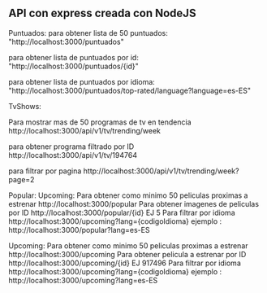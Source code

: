 ## API con express creada con NodeJS

Puntuados:
para obtener lista de 50 puntuados: "http://localhost:3000/puntuados"

para obtener lista de puntuados por id: "http://localhost:3000/puntuados/{id}"

para obtener lista de puntuados por idioma: "http://localhost:3000/puntuados/top-rated/language?language=es-ES"

TvShows:

Para mostrar mas de 50 programas de tv en tendencia http://localhost:3000/api/v1/tv/trending/week

para obtener programa filtrado por ID http://localhost:3000/api/v1/tv/194764

para filtrar por pagina http://localhost:3000/api/v1/tv/trending/week?page=2

Popular:
Upcoming: 
Para obtener como minimo 50 peliculas proximas a estrenar http://localhost:3000/popular
Para obtener imagenes de peliculas por ID http://localhost:3000/popular/{id} EJ 5
Para filtrar por idioma http://localhost:3000/upcoming?lang={codigoIdioma} ejemplo : http://localhost:3000/popular?lang=es-ES


Upcoming: 
Para obtener como minimo 50 peliculas proximas a estrenar http://localhost:3000/upcoming
Para obtener pelicula a estrenar por ID http://localhost:3000/upcoming/{id} EJ 917496
Para filtrar por idioma http://localhost:3000/upcoming?lang={codigoIdioma} ejemplo : http://localhost:3000/upcoming?lang=es-ES 
